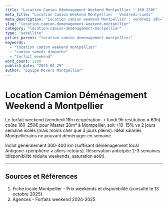 ```yaml
---
title: "Location Camion Déménagement Weekend Montpellier : 160-250€"
meta_title: "Location Camion Weekend Montpellier - Vendredi-Lundi"
meta_description: "Location camion weekend Montpellier : vendredi 18h→lundi 9h, 160-250€ Master 20m³, +10-15% vs semaine."
slug: "location-camion-demenagement-weekend-montpellier"
category: "location-camion-demenagement-montpellier"
type: "satellite"
pilier_parent: "location-camion-demenagement-montpellier"
keywords:
  - "location camion weekend montpellier"
  - "camion samedi dimanche"
  - "forfait weekend"
word_count: 1200
publish_date: "2025-04-29"
author: "Équipe Moverz Montpellier"
---
```


# Location Camion Déménagement Weekend à Montpellier

Le forfait weekend (vendredi 18h récupération → lundi 9h restitution = 63h) coûte 160-250€ pour Master 20m³ à Montpellier, soit +10-15% vs 2 jours semaine isolés (mais moins cher que 3 jours pleins). Idéal salariés Montpelliérains ne pouvant déménager en semaine.

Inclut généralement 300-400 km (suffisant déménagement local Antigone→périphérie × allers-retours). Réservation anticipée 2-3 semaines (disponibilité réduite weekends, saturation août).

---

## Sources et Références

1. Fiche locale Montpellier - Prix weekends et disponibilité (consulté le 13 octobre 2025)
2. Agences - Forfaits weekend 2024-2025

